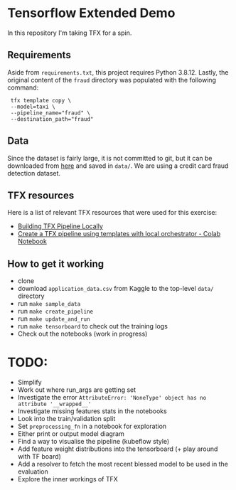 # Tensorflow Extended Demo

In this repository I'm taking TFX for a spin.

## Requirements

Aside from `requirements.txt`, this project requires Python 3.8.12. Lastly, the original content of the `fraud` directory was populated with the following command:

```
 tfx template copy \
 --model=taxi \
 --pipeline_name="fraud" \
 --destination_path="fraud"
```

## Data

Since the dataset is fairly large, it is not committed to git, but it can be downloaded from [here](https://www.kaggle.com/mishra5001/credit-card?select=application_data.csv) and saved in `data/`. We are using a credit card fraud detection dataset.

## TFX resources

Here is a list of relevant TFX resources that were used for this exercise:

* [Building TFX Pipeline Locally](https://www.tensorflow.org/tfx/guide/build_local_pipeline)
* [Create a TFX pipeline using templates with local orchestrator - Colab Notebook](https://colab.research.google.com/github/tensorflow/tfx/blob/master/docs/tutorials/tfx/template_local.ipynb)

## How to get it working
* clone
* download `application_data.csv` from Kaggle to the top-level `data/` directory
* run `make sample_data`
* run `make create_pipeline`
* run `make update_and_run`
* run `make tensorboard` to check out the training logs
* Check out the notebooks (work in progress)

# TODO:
* Simplify
* Work out where run_args are getting set
* Investigate the error `AttributeError: 'NoneType' object has no attribute '__wrapped__'`
* Investigate missing features stats in the notebooks
* Look into the train/validation split
* Set `preprocessing_fn` in a notebook for exploration
* Either print or output model diagram
* Find a way to visualise the pipeline (kubeflow style)
* Add feature weight distributions into the tensorboard (+ play around with TF board)
* Add a resolver to fetch the most recent blessed model to be used in the evaluation
* Explore the inner workings of TFX
